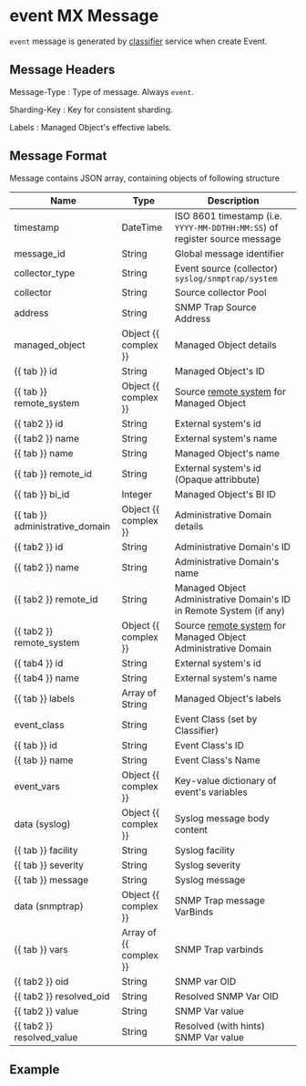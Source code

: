 # event MX Message

`event` message is generated by [classifier](../../../admin/reference/services/classifier.md)
service when create Event.

## Message Headers

Message-Type
: Type of message. Always `event`.

Sharding-Key
: Key for consistent sharding.

Labels
: Managed Object's effective labels.

## Message Format

Message contains JSON array, containing objects of following structure

| Name       | Type     | Description                                                          |
| ---------- | -------- | -------------------------------------------------------------------- |
| timestamp                       | DateTime             | ISO 8601 timestamp (i.e. `YYYY-MM-DDTHH:MM:SS`) of register source message    |
| message_id                      | String               | Global message identifier                                                     |
| collector_type                  | String               | Event source (collector) `syslog/snmptrap/system`                             |
| collector                       | String               | Source collector Pool                                                         |
| address                         | String               | SNMP Trap Source Address                                                      |
| managed_object                  | Object {{ complex }} | Managed Object details                                                        |
| {{ tab }} id                    | String               | Managed Object's ID                                                           |
| {{ tab }} remote_system         | Object {{ complex }} | Source [remote system](../concepts/remote-system/index.md) for Managed Object |
| {{ tab2 }} id                   | String               | External system's id                                                          |
| {{ tab2 }} name                 | String               | External system's name                                                        |
| {{ tab }} name                  | String               | Managed Object's name                                                         |
| {{ tab }} remote_id             | String               | External system's id (Opaque attribbute)                                      |
| {{ tab }} bi_id                 | Integer              | Managed Object's BI ID                                                        |
| {{ tab }} administrative_domain | Object {{ complex }} | Administrative Domain details                                                 |
| {{ tab2 }} id                   | String               | Administrative Domain's ID                                                    |
| {{ tab2 }} name                 | String               | Administrative Domain's name                                                  |
| {{ tab2 }} remote_id            | String               | Managed Object Administrative Domain's ID in Remote System (if any)            |
| {{ tab2 }} remote_system        | Object {{ complex }} | Source [remote system](../concepts/remote-system/index.md) for Managed Object Administrative Domain |
| {{ tab4 }} id                   | String               | External system's id                                                           |
| {{ tab4 }} name                 | String               | External system's name                                                         |
| {{ tab }} labels                | Array of String      | Managed Object's labels                                                        |
| event_class                     | String               | Event Class (set by Classifier)                                                |
| {{ tab }} id                    | String               | Event Class's ID                                                               |
| {{ tab }} name                  | String               | Event Class's Name                                                             |
| event_vars                      | Object {{ complex }} | Key-value dictionary of event's variables                                      |
| data (syslog)                   | Object {{ complex }} | Syslog message body content                                                    |
| {{ tab }} facility              | String               | Syslog facility                                                                |
| {{ tab }} severity              | String               | Syslog severity                                                                |
| {{ tab }} message               | String               | Syslog message                                                                 |
| data (snmptrap)                 | Object {{ complex }} | SNMP Trap message VarBinds                                                     |
| {{ tab }} vars                  | Array of {{ complex }} | SNMP Trap varbinds              |
| {{ tab2 }} oid                  | String               | SNMP var OID                                                                   |
| {{ tab2 }} resolved_oid         | String               | Resolved SNMP Var OID                                                          |
| {{ tab2 }} value                | String               | SNMP Var value                                                                 |
| {{ tab2 }} resolved_value       | String               | Resolved (with hints) SNMP Var value                                           |


## Example

